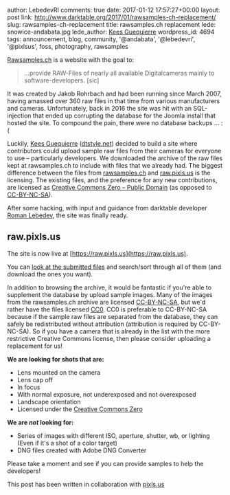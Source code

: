 author: LebedevRI
comments: true
date: 2017-01-12 17:57:27+00:00
layout: post
link: http://www.darktable.org/2017/01/rawsamples-ch-replacement/
slug: rawsamples-ch-replacement
title: rawsamples.ch replacement
lede: snowice-andabata.jpg
lede_author: <a href="https://www.flickr.com/photos/andabata">Kees Guequierre</a>
wordpress_id: 4694
tags: announcement, blog, community, '@andabata', '@lebedevri', '@pixlsus', foss, photography, rawsamples

[Rawsamples.ch](https://rawsamples.ch) is a website with the goal to:

> …provide RAW-Files of nearly all available Digitalcameras mainly to software-developers.  [sic]

It was created by Jakob Rohrbach and had been running since March 2007, having amassed over 360 raw files in that time from various manufacturers and cameras. Unfortunately, back in 2016 the site was hit with an SQL-injection that ended up corrupting the database for the Joomla install that hosted the site. To compound the pain, there were no database backups … :(

Luckily, [Kees Guequierre](https://www.flickr.com/photos/andabata) ([dtstyle.net](https://dtstyle.net/)) decided to build a site where contributors could upload sample raw files from their cameras for everyone to use&nbsp;– particularly developers. We downloaded the archive of the raw files kept at rawsamples.ch to include with files that we already had. The biggest difference between the files from [rawsamples.ch](https://rawsamples.ch) and [raw.pixls.us](https://raw.pixls.us) is the licensing. The existing files, and the preference for any new contributions, are licensed as [Creative Commons Zero&nbsp;– Public Domain](https://creativecommons.org/publicdomain/zero/1.0/) (as opposed to [CC-BY-NC-SA](https://creativecommons.org/licenses/by-nc-sa/4.0/)).

After some hacking, with input and guidance from darktable developer [Roman Lebedev](https://github.com/LebedevRI), the site was finally ready.

## raw.pixls.us

The site is now live at [https://raw.pixls.us](https://raw.pixls.us).

You can [look at the submitted files](https://raw.pixls.us#repo) and search/sort through all of them (and download the ones you want).

In addition to browsing the archive, it would be fantastic if you're able to supplement the database by upload sample images.  Many of the images from the rawsamples.ch archive are licensed [CC-BY-NC-SA](https://creativecommons.org/licenses/by-nc-sa/4.0/), but we'd rather have the files licensed [CC0](https://creativecommons.org/publicdomain/zero/1.0/).  CC0 is preferable to CC-BY-NC-SA because if the sample raw files are separated from the database, they can safely be redistributed without attribution (attribution is required by CC-BY-NC-SA). So if you have a camera that is already in the list with the more restrictive Creative Commons license, then please consider uploading a replacement for us!

**We are looking for shots that are:**

* Lens mounted on the camera
* Lens cap off
* In focus
* With normal exposure, not underexposed and not overexposed
* Landscape orientation
* Licensed under the [Creative Commons Zero](https://creativecommons.org/publicdomain/zero/1.0/)

**We are _not_ looking for:**

* Series of images with different ISO, aperture, shutter, wb, or lighting (Even if it's a shot of a color target)
* DNG files created with Adobe DNG Converter

Please take a moment and see if you can provide samples to help the developers!

This post has been written in collaboration with [pixls.us](https://pixls.us/)
